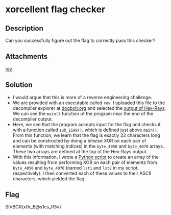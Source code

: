 # xorcellent flag checker

## Description

Can you successfully figure out the flag to correctly pass this checker?

## Attachments

[rev](https://github.com/rstacks/USCyberOpenSeasonIV-BeginnersGameRoom-writeup/blob/master/Crypto/xorcellentFlagChecker/attachments/rev)

## Solution

- I would argue that this is more of a reverse engineering challenge.
- We are provided with an executable called <code>rev</code>. I uploaded this file to the decompiler explorer at
[dogbolt.org](https://dogbolt.org/) and selected the [output of Hex-Rays](https://github.com/rstacks/USCyberOpenSeasonIV-BeginnersGameRoom-writeup/blob/master/Crypto/xorcellentFlagChecker/Hex-RaysOutput.txt). We can see the <code>main()</code> function of the program near the
end of the decompiler output.
- Here, we see that the program accepts input for the flag and checks it
with a function called <code>sub_11A9()</code>, which is defined just above <code>main()</code>. From this function, we learn that
the flag is exactly 22 characters long and can be constructed by doing a bitwise XOR on each pair of
elements (with matching indices) in the <code>byte_4050</code> and <code>byte_4070</code> arrays. These two arrays are defined at the
top of the Hex-Rays output.
- With this information, I wrote a [Python script](https://github.com/rstacks/USCyberOpenSeasonIV-BeginnersGameRoom-writeup/blob/master/Crypto/xorcellentFlagChecker/flag_finder.py) to create an array of the values resulting from performing
XOR on each pair of elements from <code>byte_4050</code> and <code>byte_4070</code> (named <code>lst1</code> and <code>lst2</code> in my script, respectively).
I then converted each of these values to their ASCII characters, which yielded the flag.

## Flag

SIVBGR{x0r_B@s1cs_R3v}
